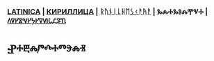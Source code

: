 ### [LATINICA](../Latn/Nablyudatelj.md) | [КИРИЛЛИЦА](../Cyrl/Nablyudatelj.md) | [ᚱᚢᚾᛁᚳᚺᛖᛊᚲᚨᚤᚨ](../Runr/Nablyudatelj.md) | ⰃⰎⰀⰃⰑⰎⰉⰜⰀ | [𐍓𐍠𐍔𐍮𐍝𐍔𐍟𐍔𐍠𐍜𐍡𐍚𐍐𐍴](../Perm/Nablyudatelj.md)

#  Ⱀⰰⰱⰾⱓⰴⰰⱅⰵⰾⱐ


